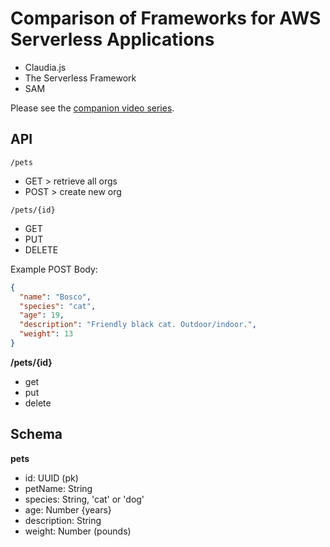 # Comparison of Frameworks for AWS Serverless Applications

* Claudia.js
* The Serverless Framework
* SAM

Please see the [companion video series](https://www.youtube.com/playlist?list=PLFBirL3MAv2_1ASjvgPa3TVgJ2yQ09z31).

## API

`/pets`

* GET > retrieve all orgs
* POST > create new org

`/pets/{id}`

* GET
* PUT
* DELETE

Example POST Body:

```json
{
  "name": "Bosco",
  "species": "cat",
  "age": 19,
  "description": "Friendly black cat. Outdoor/indoor.",
  "weight": 13
}
```

**/pets/{id}**

* get
* put
* delete

## Schema

**pets**

* id: UUID (pk)
* petName: String
* species: String, 'cat' or 'dog'
* age: Number {years}
* description: String
* weight: Number (pounds)

